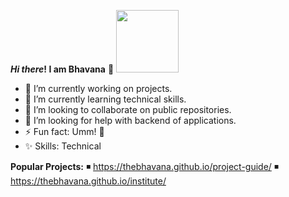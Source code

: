  **_Hi there_! I am Bhavana** 👋  <img src="https://media.giphy.com/media/SS8ZlHa3ZA3ZaI71JG/giphy.gif" width="100" height="100"/>

- 🔭 I’m currently working on projects.
- 🌱 I’m currently learning technical skills.
- 👯 I’m looking to collaborate on public repositories.
- 🤔 I’m looking for help with backend of applications.                       
- ⚡ Fun fact: Umm! 🍪 
- ✨ Skills: Technical

**Popular Projects:**
 ◾ https://thebhavana.github.io/project-guide/ 
 ◾ https://thebhavana.github.io/institute/
  
